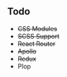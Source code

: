 ## Todo

- <del>CSS Modules</del>
- <del>SCSS Support</del>
- <del>React Router</del>
- <del>Apollo</del>
- <del>Redux</del>
- Plop